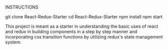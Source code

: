 INSTRUCTIONS

git clone React-Redux-Starter
cd React-Redux-Starter
npm install
npm start


This project is meant as a starter in understanding the basic uses of react and redux in building components in a step by step manner and incorporating css transition functions by utilizing redux's state management system.
